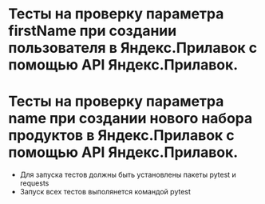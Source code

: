  # Тесты на проверку параметра firstName при создании пользователя в Яндекс.Прилавок с помощью API Яндекс.Прилавок.
 # Тесты на проверку параметра name при создании нового набора продуктов в Яндекс.Прилавок с помощью API Яндекс.Прилавок.
- Для запуска тестов должны быть установлены пакеты pytest и requests
- Запуск всех тестов выполянется командой pytest
